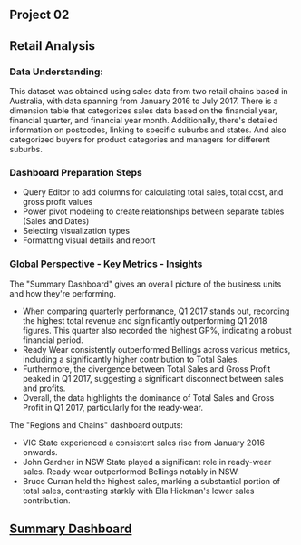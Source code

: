 ## Project 02 
## Retail Analysis 
### Data Understanding:
This dataset was obtained using sales data from two retail chains based in Australia, with data spanning from January 2016 to July 2017. 
There is a dimension table that categorizes sales data based on the financial year, financial quarter, and financial year month. Additionally, there's detailed information on postcodes, linking to specific suburbs and states. And also categorized buyers for product categories and managers for different suburbs.
### Dashboard Preparation Steps
 - Query Editor to add columns for  calculating total sales, total cost, and gross profit values
 - Power pivot modeling to create relationships between separate tables (Sales and Dates)
 - Selecting visualization types
 - Formatting visual details and report
### Global Perspective - Key Metrics - Insights
The "Summary Dashboard" gives an overall picture of the business units and how they're performing.

- When comparing quarterly performance, Q1 2017 stands out, recording the highest total revenue and significantly outperforming Q1 2018 figures. This quarter also recorded the highest GP%, indicating a robust financial period.
- Ready Wear consistently outperformed Bellings across various metrics, including a significantly higher contribution to Total Sales. 
- Furthermore, the divergence between Total Sales and Gross Profit peaked in Q1 2017, suggesting a significant disconnect between sales and profits.
- Overall, the data highlights the dominance of Total Sales and Gross Profit in Q1 2017, particularly for the ready-wear.
  
The "Regions and Chains" dashboard outputs:

- VIC State experienced a consistent sales rise from January 2016 onwards.
- John Gardner in NSW State played a significant role in ready-wear sales. Ready-wear outperformed Bellings notably in NSW.
- Bruce Curran held the highest sales, marking a substantial portion of total sales, contrasting starkly with Ella Hickman's lower sales contribution.


## [Summary Dashboard](https://github.com/BedirK/PowerBI-Projects/blob/8b295813a77f24f529677e793b768975dba7b1c8/Projects/Project02/Retail%20Analysis.pdf)
